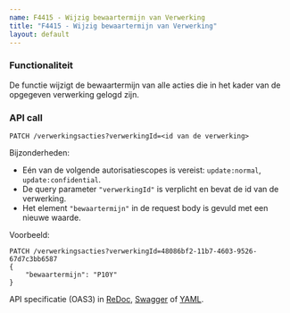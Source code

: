 ```yaml
---
name: F4415 - Wijzig bewaartermijn van Verwerking
title: "F4415 - Wijzig bewaartermijn van Verwerking"
layout: default
---
```


### Functionaliteit

De functie wijzigt de bewaartermijn van alle acties die in het kader van de opgegeven verwerking gelogd zijn.


### API call

`PATCH /verwerkingsacties?verwerkingId=<id van de verwerking>`

Bijzonderheden:
* Eén van de volgende autorisatiescopes is vereist: `update:normal`, `update:confidential`.
* De query parameter `"verwerkingId"` is verplicht en bevat de id van de verwerking.
* Het element `"bewaartermijn"` in de request body is gevuld met een nieuwe waarde.

Voorbeeld:
```
PATCH /verwerkingsacties?verwerkingId=48086bf2-11b7-4603-9526-67d7c3bb6587
{
    "bewaartermijn": "P10Y"
}
```

API specificatie (OAS3) in
  [ReDoc](http://redocly.github.io/redoc/?url=https://raw.githubusercontent.com/VNG-Realisatie/gemma-verwerkingenlogging/master/docs/_content/api-write/oas-specification/logging-verwerkingen-api/openapi.yaml#operation/wijzigBewaartermijnVerwerking),
  [Swagger](https://petstore.swagger.io/?url=https://raw.githubusercontent.com/VNG-Realisatie/gemma-verwerkingenlogging/master/docs/_content/api-write/oas-specification/logging-verwerkingen-api/openapi.yaml#/RPC%20calls/wijzigBewaartermijnVerwerking) of
  [YAML](https://raw.githubusercontent.com/VNG-Realisatie/gemma-verwerkingenlogging/master/docs/_content/api-write/oas-specification/logging-verwerkingen-api/openapi.yaml).
